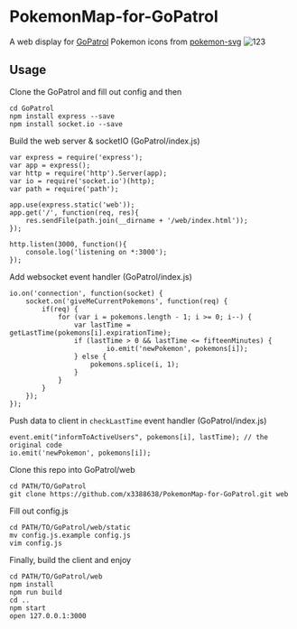 # PokemonMap-for-GoPatrol
A web display for [GoPatrol](https://github.com/GoPatrolTeam/GoPatrol)
Pokemon icons from [pokemon-svg](https://github.com/jnovack/pokemon-svg)
![123](http://i217.photobucket.com/albums/cc44/x3388638/output_8YL9o3_zpsjpvmhjoy.gif)
## Usage
Clone the GoPatrol and fill out config and then
```
cd GoPatrol
npm install express --save
npm install socket.io --save
```

Build the web server & socketIO (GoPatrol/index.js)
```
var express = require('express');
var app = express();
var http = require('http').Server(app);
var io = require('socket.io')(http);
var path = require('path');

app.use(express.static('web'));
app.get('/', function(req, res){
	res.sendFile(path.join(__dirname + '/web/index.html'));
});

http.listen(3000, function(){
	console.log('listening on *:3000');
});
```
Add websocket event handler (GoPatrol/index.js)
```
io.on('connection', function(socket) {
	socket.on('giveMeCurrentPokemons', function(req) {
		if(req) {
			for (var i = pokemons.length - 1; i >= 0; i--) {
				var lastTime = getLastTime(pokemons[i].expirationTime);
				if (lastTime > 0 && lastTime <= fifteenMinutes) {
						io.emit('newPokemon', pokemons[i]);
				} else {
					pokemons.splice(i, 1);
				}
			}
		}
	});
});
```
Push data to client in `checkLastTime` event handler (GoPatrol/index.js)
```
event.emit("informToActiveUsers", pokemons[i], lastTime); // the original code
io.emit('newPokemon', pokemons[i]);
```
Clone this repo into GoPatrol/web
```
cd PATH/TO/GoPatrol
git clone https://github.com/x3388638/PokemonMap-for-GoPatrol.git web
```
Fill out config.js
```
cd PATH/TO/GoPatrol/web/static
mv config.js.example config.js
vim config.js
```
Finally, build the client and enjoy
```
cd PATH/TO/GoPatrol/web
npm install
npm run build
cd ..
npm start
open 127.0.0.1:3000
```
